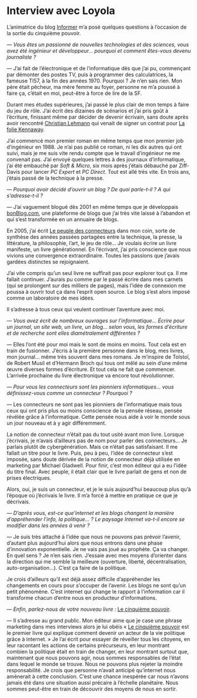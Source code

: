 # Interview avec Loyola

L’animatrice du blog [Informer](http://informer.over-blog.com) m’a posé quelques questions à l’occasion de la sortie du cinquième pouvoir.

*— Vous êtes un passionné de nouvelles technologies et des sciences, vous avez été ingénieur et développeur… pourquoi et comment êtes-vous devenu journaliste ?*

— J’ai fait de l’électronique et de l’informatique dès que j’ai pu, commençant par démonter des postes TV, puis à programmer des calculatrices, la fameuse TI57, à la fin des années 1970. Pourquoi ? Je n’en sais rien. Mon père était pêcheur, ma mère femme au foyer, personne ne m’a poussé à faire ça, c’était en moi, peut-être à force de lire de la SF.

Durant mes études supérieures, j’ai passé le plus clair de mon temps à faire du jeu de rôle. J’ai écrit des dizaines de scénarios et j’ai pris goût à l’écriture, finissant même par décider de devenir écrivain, sans doute après avoir rencontré [Christian Lehmann](http://www.christianlehmann.net) qui venait de signer un contrat pour [La folie Kennaway](http://www.amazon.fr/Folie-Kennaway-Christian-Lehmann/dp/2743608358/sr=8-1/qid=1169894061/ref=sr_1_1/402-9327538-7560146?ie=UTF8&s=books).

J’ai commencé mon premier roman en même temps que mon premier job d’ingénieur en 1988. Je n’ai pas publié ce roman, ni les dix autres qui ont suivi, mais je me suis vite rendu compte que le travail d’ingénieur ne me convenait pas. J’ai envoyé quelques lettres à des journaux d’informatique, j’ai été embauché par *Soft &amp; Micro*, six mois après j’étais débauché par Ziff-Davis pour lancer *PC Expert* et *PC Direct*. Tout est allé très vite. En trois ans, j’étais passé de la technique à la presse.

*— Pourquoi avoir décidé d’ouvrir un blog ? De quoi parle-t-il ? A qui s’adresse-t-il ?*

— J’ai vaguement blogué dès 2001 en même temps que je développais [bonBlog.com](http://www.bonblog.com), une plateforme de blogs que j’ai très vite laissé à l’abandon et qui s’est transformée en un annuaire de blogs.

En 2005, j’ai écrit [Le peuple des connecteurs](https://tcrouzet.com/le-peuple-des-connecteurs/) dans mon coin, sorte de synthèse des années passées partagées entre la technique, la presse, la littérature, la philosophie, l’art, le jeu de rôle… Je voulais écrire un livre manifeste, un livre générationnel. En l’écrivant, j’ai pris conscience que nous vivions une convergence extraordinaire. Toutes les passions que j’avais gardées distinctes se rejoignaient.

J’ai vite compris qu’un seul livre ne suffirait pas pour explorer tout ça. Il me fallait continuer. J’aurais pu comme par le passé écrire dans mes carnets (qui se prolongent sur des milliers de pages), mais l’idée de connexion me poussa à ouvrir tout ça dans l’esprit open source. Le blog s’est alors imposé comme un laboratoire de mes idées.

Il s’adresse à tous ceux qui veulent continuer l’aventure avec moi.

*— Vous avez écrit de nombreux ouvrages sur l’informatique… Écrire pour un journal, un site web, un livre, un blog… selon vous, les formes d’écriture et de recherche sont elles diamétralement différentes ?*

— Elles l’ont été pour moi mais le sont de moins en moins. Tout cela est en train de fusionner. J’écris à la première personne dans le blog, mes livres, mon journal… même très souvent dans mes romans. Je m’inspire de Tolstoï, de Robert Musil et d’Hermann Broch qui tous ont mêlé au sein d’une même œuvre diverses formes d’écriture. Et tout cela ne fait que commencer. L’arrivée prochaine du livre électronique va encore tout révolutionner.

*— Pour vous les connecteurs sont les pionniers informatiques… vous définissez-vous comme un connecteur ? Pourquoi ?*

— Les connecteurs ne sont pas les pionniers de l’informatique mais tous ceux qui ont pris plus ou moins conscience de la pensée réseau, pensée révélée grâce à l’informatique. Cette pensée nous aide à voir le monde sous un jour nouveau et à y agir différemment.

La notion de connecteur n’était pas du tout usité avant mon livre. Lorsque j’écrivais, je n’avais d’ailleurs pas de nom pour parler des connecteurs… Je parlais plutôt de cybergénération. Mais ce n’était pas satisfaisant. Il me fallait un titre pour le livre. Puis, peu à peu, l’idée de connecteur s’est imposée, sans doute dérivée de la notion de connecteur déjà utilisée en marketing par Michael Gladwell. Pour finir, c’est mon éditeur qui a eu l’idée du titre final. Avec peuple, il était clair que le livre parlait de gens et non de prises électriques.

Alors, oui, je suis un connecteur, et je le suis aujourd’hui beaucoup plus qu’à l’époque où j’écrivais le livre. Il m’a forcé à mettre en pratique ce que je décrivais.

*— D’après vous, est-ce que’internet et les blogs changent la manière d’appréhender l’info, la politique… ? Le paysage Internet va-t-il encore se modifier dans les années à venir ?*

— Je suis très attaché à l’idée que nous ne pouvons pas prévoir l’avenir, d’autant plus aujourd’hui alors que nous entrons dans une phase d’innovation exponentielle. Je ne vais pas joué au prophète. Ça va changer. En quel sens ? Je n’en sais rien. J’essaie avec mes moyens d’orienter dans la direction qui me semble la meilleure (ouverture, liberté, décentralisation, auto-organisation…). C’est ça faire de la politique.

Je crois d’ailleurs qu’il est déjà assez difficile d’appréhender les changements en cours pour s’occuper de l’avenir. Les blogs ne sont qu’un petit phénomène. C’est internet qui change le rapport à l’information car il transforme chacun d’entre nous en producteur d’informations.

*— Enfin, parlez-nous de votre nouveau livre :* [Le cinquième pouvoir](https://tcrouzet.com/le-cinquieme-pouvoir/).

— Il s’adresse au grand public. Mon éditeur aime que je case une phrase marketing dans mes interviews alors je lui obéis « [Le cinquième pouvoir](https://tcrouzet.com/le-cinquieme-pouvoir/) est le premier livre qui explique comment devenir un acteur de la vie politique grâce à internet. » Je l’ai écrit pour essayer de réveiller tous les citoyens, en leur racontant les actions de certains précurseurs, en leur montrant combien la politique était en train de changer, en leur montrant surtout que, maintenant que nous pouvons agir, nous sommes responsables de l’état dans lequel le monde se trouve. Nous ne pouvons plus rejeter la moindre responsabilité. Je crois que personne n’avait anticipé qu’internet nous amènerait à cette conclusion. C’est une chance inespérée car nous n’avons jamais été dans une situation aussi précaire à l’échelle planétaire. Nous sommes peut-être en train de découvrir des moyens de nous en sortir.